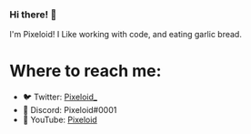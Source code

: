 ### Hi there! 👋
I'm Pixeloid! I Like working with code, and eating garlic bread.

# Where to reach me:
- 🐦 Twitter: [Pixeloid_](https://twitter.com/intent/follow?original_referer=GitHub&screen_name=Pixeloid_)
- 🤖 Discord: Pixeloid#0001
- 🎥 YouTube: [Pixeloid](youtube.com/Pixeloided?sub_confirmation=1)
